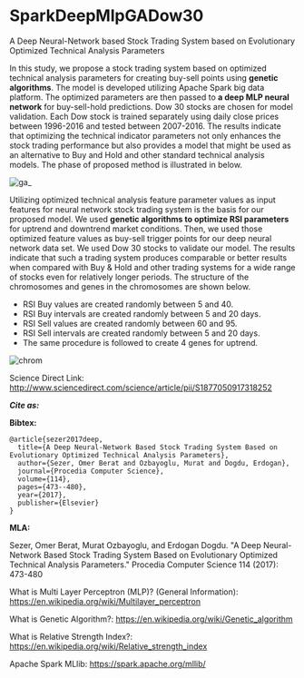 # SparkDeepMlpGADow30
A Deep Neural-Network based Stock Trading System based on Evolutionary Optimized Technical Analysis Parameters

In this study, we propose a stock trading system based on optimized technical analysis parameters for creating buy-sell points
using 	__genetic algorithms__. The model is developed utilizing Apache Spark big data platform. The optimized parameters are then passed to 	__a deep MLP neural network__ for buy-sell-hold predictions. Dow 30 stocks are chosen for model validation. Each Dow stock is trained separately using daily close prices between 1996-2016 and tested between 2007-2016. The results indicate that optimizing the technical indicator parameters not only enhances the stock trading performance but also provides a model that might be used as an alternative to Buy and Hold and other standard technical analysis models. The phase of proposed method is illustrated in below.


![ga_](https://user-images.githubusercontent.com/10358317/37893495-dce7ab0a-30e3-11e8-9c02-fe49ac5ba112.png)


Utilizing optimized technical analysis feature parameter values as input features for neural network stock trading
system is the basis for our proposed model. We used 	__genetic algorithms to optimize RSI parameters__ for uptrend and
downtrend market conditions. Then, we used those optimized feature values as buy-sell trigger points for our deep
neural network data set. We used Dow 30 stocks to validate our model. The results indicate that such a trading
system produces comparable or better results when compared with Buy & Hold and other trading systems for a wide
range of stocks even for relatively longer periods. The structure of the chromosomes and genes in the chromosomes are shown below. 

- RSI Buy values are created randomly between 5 and 40. 
- RSI Buy intervals are created randomly between 5 and 20 days. 
- RSI Sell values are created randomly between 60 and 95. 
- RSI Sell intervals are created randomly between 5 and 20 days. 
- The same procedure is followed to create 4 genes for uptrend.


![chrom](https://user-images.githubusercontent.com/10358317/37893611-414eeedc-30e4-11e8-9315-a9ca9affdbb3.png)







Science Direct Link: http://www.sciencedirect.com/science/article/pii/S1877050917318252

_**Cite as:**_

**Bibtex:**

```
@article{sezer2017deep,
  title={A Deep Neural-Network Based Stock Trading System Based on Evolutionary Optimized Technical Analysis Parameters},
  author={Sezer, Omer Berat and Ozbayoglu, Murat and Dogdu, Erdogan},
  journal={Procedia Computer Science},
  volume={114},
  pages={473--480},
  year={2017},
  publisher={Elsevier}
}
```

**MLA:**

Sezer, Omer Berat, Murat Ozbayoglu, and Erdogan Dogdu. "A Deep Neural-Network Based Stock Trading System Based on Evolutionary Optimized Technical Analysis Parameters." Procedia Computer Science 114 (2017): 473-480

What is Multi Layer Perceptron (MLP)? (General Information): https://en.wikipedia.org/wiki/Multilayer_perceptron

What is Genetic Algorithm?: https://en.wikipedia.org/wiki/Genetic_algorithm

What is Relative Strength Index?: https://en.wikipedia.org/wiki/Relative_strength_index

Apache Spark MLlib: https://spark.apache.org/mllib/
